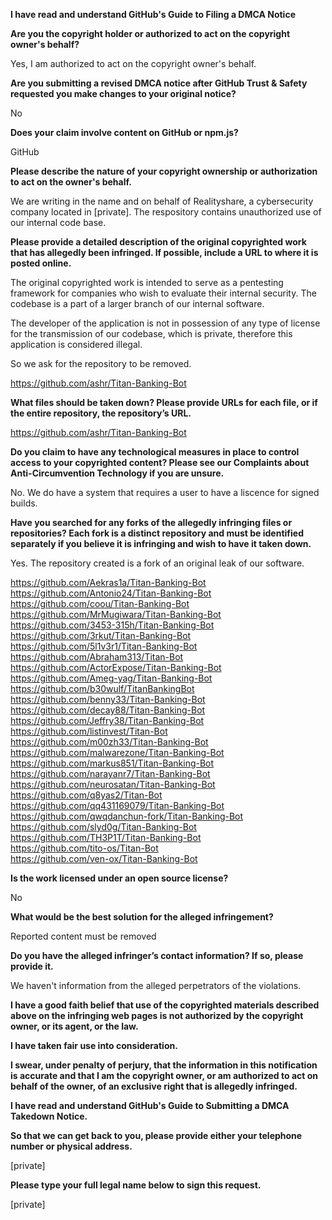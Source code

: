 **I have read and understand GitHub's Guide to Filing a DMCA Notice**

**Are you the copyright holder or authorized to act on the copyright owner's behalf?**

Yes, I am authorized to act on the copyright owner's behalf.

**Are you submitting a revised DMCA notice after GitHub Trust & Safety requested you make changes to your original notice?**

No

**Does your claim involve content on GitHub or npm.js?**

GitHub

**Please describe the nature of your copyright ownership or authorization to act on the owner's behalf.**

We are writing in the name and on behalf of Realityshare, a cybersecurity company located in [private].
The respository contains unauthorized use of our internal code base.

**Please provide a detailed description of the original copyrighted work that has allegedly been infringed. If possible, include a URL to where it is posted online.**

The original copyrighted work is intended to serve as a pentesting framework for companies who wish to evaluate their internal security. The codebase is a part of a larger branch of our internal software.

The developer of the application is not in possession of any type of license for the transmission of our codebase, which is private, therefore this application is considered illegal.

So we ask for the repository to be removed.

https://github.com/ashr/Titan-Banking-Bot

**What files should be taken down? Please provide URLs for each file, or if the entire repository, the repository’s URL.**

https://github.com/ashr/Titan-Banking-Bot

**Do you claim to have any technological measures in place to control access to your copyrighted content? Please see our Complaints about Anti-Circumvention Technology if you are unsure.**

No. We do have a system that requires a user to have a liscence for signed builds.

**Have you searched for any forks of the allegedly infringing files or repositories? Each fork is a distinct repository and must be identified separately if you believe it is infringing and wish to have it taken down.**

Yes. The repository created is a fork of an original leak of our software.

https://github.com/Aekras1a/Titan-Banking-Bot  
https://github.com/Antonio24/Titan-Banking-Bot  
https://github.com/coou/Titan-Banking-Bot  
https://github.com/MrMugiwara/Titan-Banking-Bot  
https://github.com/3453-315h/Titan-Banking-Bot  
https://github.com/3rkut/Titan-Banking-Bot  
https://github.com/5l1v3r1/Titan-Banking-Bot  
https://github.com/Abraham313/Titan-Bot  
https://github.com/ActorExpose/Titan-Banking-Bot  
https://github.com/Ameg-yag/Titan-Banking-Bot  
https://github.com/b30wulf/TitanBankingBot  
https://github.com/benny33/Titan-Banking-Bot  
https://github.com/decay88/Titan-Banking-Bot  
https://github.com/Jeffry38/Titan-Banking-Bot  
https://github.com/listinvest/Titan-Bot  
https://github.com/m00zh33/Titan-Banking-Bot  
https://github.com/malwarezone/Titan-Banking-Bot  
https://github.com/markus851/Titan-Banking-Bot  
https://github.com/narayanr7/Titan-Banking-Bot  
https://github.com/neurosatan/Titan-Banking-Bot  
https://github.com/q8yas2/Titan-Bot  
https://github.com/qq431169079/Titan-Banking-Bot  
https://github.com/qwqdanchun-fork/Titan-Banking-Bot  
https://github.com/slyd0g/Titan-Banking-Bot  
https://github.com/TH3P1T/Titan-Banking-Bot  
https://github.com/tito-os/Titan-Bot  
https://github.com/ven-ox/Titan-Banking-Bot  

**Is the work licensed under an open source license?**

No

**What would be the best solution for the alleged infringement?**

Reported content must be removed

**Do you have the alleged infringer’s contact information? If so, please provide it.**

We haven't information from the alleged perpetrators of the violations.

**I have a good faith belief that use of the copyrighted materials described above on the infringing web pages is not authorized by the copyright owner, or its agent, or the law.**

**I have taken fair use into consideration.**

**I swear, under penalty of perjury, that the information in this notification is accurate and that I am the copyright owner, or am authorized to act on behalf of the owner, of an exclusive right that is allegedly infringed.**

**I have read and understand GitHub's Guide to Submitting a DMCA Takedown Notice.**

**So that we can get back to you, please provide either your telephone number or physical address.**

[private]

**Please type your full legal name below to sign this request.**

[private]
